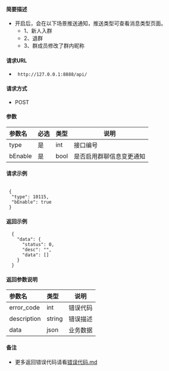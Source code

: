 #### 简要描述

- 开启后，会在以下场景推送通知，推送类型可查看消息类型页面。
  - 1、新人入群
  - 2、退群
  - 3、群成员修改了群内昵称

#### 请求URL

- ` http://127.0.0.1:8888/api/`

#### 请求方式

- POST

#### 参数

| 参数名     | 必选 | 类型   | 说明           |   
|:--------|:---|:-----|--------------|   
| type    | 是  | int  | 接口编号         |   
| bEnable | 是  | bool | 是否启用群聊信息变更通知 |   

#### 请求示例

```

 {
  "type": 10115,
  "bEnable": true
 }
```

#### 返回示例

``` 
  {
    "data": {
      "status": 0,
      "desc": "",
      "data": []
    }
  }
```

#### 返回参数说明

| 参数名         | 类型     | 说明   |   
|:------------|:-------|------|   
| error_code  | int    | 错误代码 |   
| description | string | 错误描述 |   
| data        | json   | 业务数据 |   

#### 备注

- 更多返回错误代码请看[错误代码.md](../错误代码.md)









